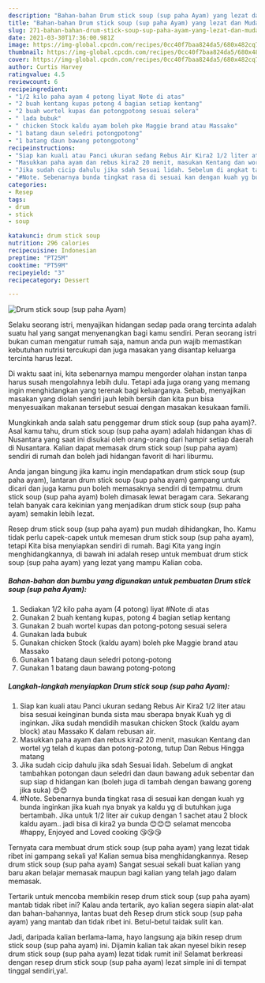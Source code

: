 ```yaml
---
description: "Bahan-bahan Drum stick soup (sup paha Ayam) yang lezat dan Mudah Dibuat"
title: "Bahan-bahan Drum stick soup (sup paha Ayam) yang lezat dan Mudah Dibuat"
slug: 271-bahan-bahan-drum-stick-soup-sup-paha-ayam-yang-lezat-dan-mudah-dibuat
date: 2021-03-30T17:36:00.981Z
image: https://img-global.cpcdn.com/recipes/0cc40f7baa824da5/680x482cq70/drum-stick-soup-sup-paha-ayam-foto-resep-utama.jpg
thumbnail: https://img-global.cpcdn.com/recipes/0cc40f7baa824da5/680x482cq70/drum-stick-soup-sup-paha-ayam-foto-resep-utama.jpg
cover: https://img-global.cpcdn.com/recipes/0cc40f7baa824da5/680x482cq70/drum-stick-soup-sup-paha-ayam-foto-resep-utama.jpg
author: Curtis Harvey
ratingvalue: 4.5
reviewcount: 6
recipeingredient:
- "1/2 kilo paha ayam 4 potong liyat Note di atas"
- "2 buah kentang kupas potong 4 bagian setiap kentang"
- "2 buah wortel kupas dan potongpotong sesuai selera"
- " lada bubuk"
- " chicken Stock kaldu ayam boleh pke Maggie brand atau Massako"
- "1 batang daun seledri potongpotong"
- "1 batang daun bawang potongpotong"
recipeinstructions:
- "Siap kan kuali atau Panci ukuran sedang Rebus Air Kira2 1/2 liter atau bisa sesuai keinginan bunda sista mau sberapa bnyak Kuah yg di inginkan. Jika sudah mendidih masukan chicken Stock (kaldu ayam block) atau Massako K dalam rebusan air."
- "Masukkan paha ayam dan rebus kira2 20 menit, masukan Kentang dan wortel yg telah d kupas dan potong-potong, tutup Dan Rebus Hingga matang"
- "Jika sudah cicip dahulu jika sdah Sesuai lidah. Sebelum di angkat tambahkan potongan daun seledri dan daun bawang aduk sebentar dan sup siap d hidangan kan (boleh juga di tambah dengan bawang goreng jika suka) 😊😊"
- "#Note. Sebenarnya bunda tingkat rasa di sesuai kan dengan kuah yg bunda inginkan jika kuah nya bnyak ya kaldu yg di butuhkan juga bertambah. Jika untuk 1/2 liter air cukup dengan 1 sachet atau 2 block kaldu ayam.. jadi bisa di kira2 ya bunda 😊😊😊 selamat mencoba #happy, Enjoyed and Loved cooking 😘😘😘"
categories:
- Resep
tags:
- drum
- stick
- soup

katakunci: drum stick soup 
nutrition: 296 calories
recipecuisine: Indonesian
preptime: "PT25M"
cooktime: "PT59M"
recipeyield: "3"
recipecategory: Dessert

---
```



![Drum stick soup (sup paha Ayam)](https://img-global.cpcdn.com/recipes/0cc40f7baa824da5/680x482cq70/drum-stick-soup-sup-paha-ayam-foto-resep-utama.jpg)

Selaku seorang istri, menyajikan hidangan sedap pada orang tercinta adalah suatu hal yang sangat menyenangkan bagi kamu sendiri. Peran seorang istri bukan cuman mengatur rumah saja, namun anda pun wajib memastikan kebutuhan nutrisi tercukupi dan juga masakan yang disantap keluarga tercinta harus lezat.

Di waktu  saat ini, kita sebenarnya mampu mengorder olahan instan tanpa harus susah mengolahnya lebih dulu. Tetapi ada juga orang yang memang ingin menghidangkan yang terenak bagi keluarganya. Sebab, menyajikan masakan yang diolah sendiri jauh lebih bersih dan kita pun bisa menyesuaikan makanan tersebut sesuai dengan masakan kesukaan famili. 



Mungkinkah anda salah satu penggemar drum stick soup (sup paha ayam)?. Asal kamu tahu, drum stick soup (sup paha ayam) adalah hidangan khas di Nusantara yang saat ini disukai oleh orang-orang dari hampir setiap daerah di Nusantara. Kalian dapat memasak drum stick soup (sup paha ayam) sendiri di rumah dan boleh jadi hidangan favorit di hari liburmu.

Anda jangan bingung jika kamu ingin mendapatkan drum stick soup (sup paha ayam), lantaran drum stick soup (sup paha ayam) gampang untuk dicari dan juga kamu pun boleh memasaknya sendiri di tempatmu. drum stick soup (sup paha ayam) boleh dimasak lewat beragam cara. Sekarang telah banyak cara kekinian yang menjadikan drum stick soup (sup paha ayam) semakin lebih lezat.

Resep drum stick soup (sup paha ayam) pun mudah dihidangkan, lho. Kamu tidak perlu capek-capek untuk memesan drum stick soup (sup paha ayam), tetapi Kita bisa menyiapkan sendiri di rumah. Bagi Kita yang ingin menghidangkannya, di bawah ini adalah resep untuk membuat drum stick soup (sup paha ayam) yang lezat yang mampu Kalian coba.

<!--inarticleads1-->

##### Bahan-bahan dan bumbu yang digunakan untuk pembuatan Drum stick soup (sup paha Ayam):

1. Sediakan 1/2 kilo paha ayam (4 potong) liyat #Note di atas
1. Gunakan 2 buah kentang kupas, potong 4 bagian setiap kentang
1. Gunakan 2 buah wortel kupas dan potong-potong sesuai selera
1. Gunakan  lada bubuk
1. Gunakan  chicken Stock (kaldu ayam) boleh pke Maggie brand atau Massako
1. Gunakan 1 batang daun seledri potong-potong
1. Gunakan 1 batang daun bawang potong-potong




<!--inarticleads2-->

##### Langkah-langkah menyiapkan Drum stick soup (sup paha Ayam):

1. Siap kan kuali atau Panci ukuran sedang Rebus Air Kira2 1/2 liter atau bisa sesuai keinginan bunda sista mau sberapa bnyak Kuah yg di inginkan. Jika sudah mendidih masukan chicken Stock (kaldu ayam block) atau Massako K dalam rebusan air.
1. Masukkan paha ayam dan rebus kira2 20 menit, masukan Kentang dan wortel yg telah d kupas dan potong-potong, tutup Dan Rebus Hingga matang
1. Jika sudah cicip dahulu jika sdah Sesuai lidah. Sebelum di angkat tambahkan potongan daun seledri dan daun bawang aduk sebentar dan sup siap d hidangan kan (boleh juga di tambah dengan bawang goreng jika suka) 😊😊
1. #Note. Sebenarnya bunda tingkat rasa di sesuai kan dengan kuah yg bunda inginkan jika kuah nya bnyak ya kaldu yg di butuhkan juga bertambah. Jika untuk 1/2 liter air cukup dengan 1 sachet atau 2 block kaldu ayam.. jadi bisa di kira2 ya bunda 😊😊😊 selamat mencoba #happy, Enjoyed and Loved cooking 😘😘😘




Ternyata cara membuat drum stick soup (sup paha ayam) yang lezat tidak ribet ini gampang sekali ya! Kalian semua bisa menghidangkannya. Resep drum stick soup (sup paha ayam) Sangat sesuai sekali buat kalian yang baru akan belajar memasak maupun bagi kalian yang telah jago dalam memasak.

Tertarik untuk mencoba membikin resep drum stick soup (sup paha ayam) mantab tidak ribet ini? Kalau anda tertarik, ayo kalian segera siapin alat-alat dan bahan-bahannya, lantas buat deh Resep drum stick soup (sup paha ayam) yang mantab dan tidak ribet ini. Betul-betul taidak sulit kan. 

Jadi, daripada kalian berlama-lama, hayo langsung aja bikin resep drum stick soup (sup paha ayam) ini. Dijamin kalian tak akan nyesel bikin resep drum stick soup (sup paha ayam) lezat tidak rumit ini! Selamat berkreasi dengan resep drum stick soup (sup paha ayam) lezat simple ini di tempat tinggal sendiri,ya!.

